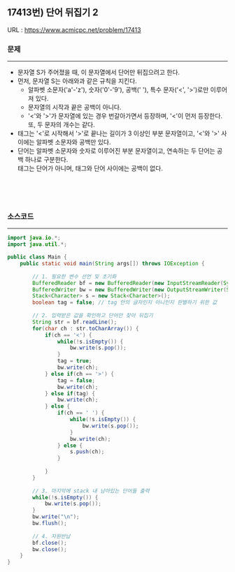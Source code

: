 ## 17413번) 단어 뒤집기 2
URL : <https://www.acmicpc.net/problem/17413>

### 문제
***
* 문자열 S가 주어졌을 때, 이 문자열에서 단어만 뒤집으려고 한다.
* 먼저, 문자열 S는 아래와과 같은 규칙을 지킨다.
  * 알파벳 소문자('a'-'z'), 숫자('0'-'9'), 공백(' '), 특수 문자('<', '>')로만 이루어져 있다.
  * 문자열의 시작과 끝은 공백이 아니다.
  * '<'와 '>'가 문자열에 있는 경우 번갈아가면서 등장하며, '<'이 먼저 등장한다. 또, 두 문자의 개수는 같다.
* 태그는 '<'로 시작해서 '>'로 끝나는 길이가 3 이상인 부분 문자열이고, '<'와 '>' 사이에는 알파벳 소문자와 공백만 있다. 
* 단어는 알파벳 소문자와 숫자로 이루어진 부분 문자열이고, 연속하는 두 단어는 공백 하나로 구분한다.
</br>태그는 단어가 아니며, 태그와 단어 사이에는 공백이 없다.

<br/><br/><br/>

### 소스코드
***
````java
import java.io.*;
import java.util.*;

public class Main {
	public static void main(String args[]) throws IOException {
		
		// 1. 필요한 변수 선언 및 초기화
		BufferedReader bf = new BufferedReader(new InputStreamReader(System.in));
		BufferedWriter bw = new BufferedWriter(new OutputStreamWriter(System.out));
		Stack<Character> s = new Stack<Character>();
		boolean tag = false; // tag 안의 글자인지 아니인지 판별하기 위한 값
		
		// 2. 입력받은 값을 확인하고 단어만 찾아 뒤집기
		String str = bf.readLine();
		for(char ch : str.toCharArray()) {
			if(ch == '<') { 
				while(!s.isEmpty()) {
					bw.write(s.pop());
				}
				tag = true;
				bw.write(ch);
			} else if(ch == '>') {
				tag = false;
				bw.write(ch);
			} else if(tag) {
				bw.write(ch);
			} else {
				if(ch == ' ') {
					while(!s.isEmpty()) {
						bw.write(s.pop());
					}
					bw.write(ch);
				} else {
					s.push(ch);
				}
				
			}
		}
		
		// 3. 마지막에 stack 내 남아있는 단어들 출력
		while(!s.isEmpty()) {
			bw.write(s.pop());
		}
		bw.write("\n");
		bw.flush();
		
		// 4. 자원반납
		bf.close();
		bw.close();
	}
}
````
